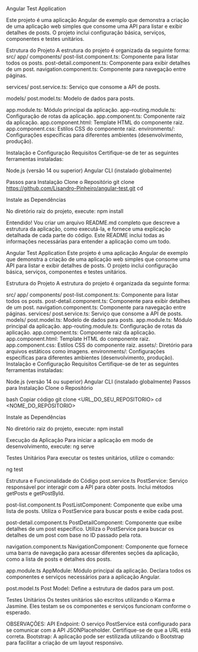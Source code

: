 Angular Test Application

Este projeto é uma aplicação Angular de exemplo que demonstra a criação de uma aplicação web simples que consome uma API para listar e exibir detalhes de posts. O projeto inclui configuração básica, serviços, componentes e testes unitários.

Estrutura do Projeto
A estrutura do projeto é organizada da seguinte forma:
src/
app/
components/
post-list.component.ts: Componente para listar todos os posts.
post-detail.component.ts: Componente para exibir detalhes de um post.
navigation.component.ts: Componente para navegação entre páginas.

services/
post.service.ts: Serviço que consome a API de posts.

models/
post.model.ts: Modelo de dados para posts.

app.module.ts: Módulo principal da aplicação.
app-routing.module.ts: Configuração de rotas da aplicação.
app.component.ts: Componente raiz da aplicação.
app.component.html: Template HTML do componente raiz.
app.component.css: Estilos CSS do componente raiz.
environments/: Configurações específicas para diferentes ambientes (desenvolvimento, produção).

Instalação e Configuração
Requisitos
Certifique-se de ter as seguintes ferramentas instaladas:

Node.js (versão 14 ou superior)
Angular CLI (instalado globalmente)

Passos para Instalação
Clone o Repositório
git clone <https://github.com/Lisandro-Pinheiro/angular-test.git>
cd <angular-test>

Instale as Dependências

No diretório raiz do projeto, execute:
npm install


Entendido! Vou criar um arquivo README.md completo que descreve a estrutura da aplicação, como executá-la, e fornece uma explicação detalhada de cada parte do código. Este README inclui todas as informações necessárias para entender a aplicação como um todo.

Angular Test Application
Este projeto é uma aplicação Angular de exemplo que demonstra a criação de uma aplicação web simples que consome uma API para listar e exibir detalhes de posts. O projeto inclui configuração básica, serviços, componentes e testes unitários.

Estrutura do Projeto
A estrutura do projeto é organizada da seguinte forma:

src/
app/
components/
post-list.component.ts: Componente para listar todos os posts.
post-detail.component.ts: Componente para exibir detalhes de um post.
navigation.component.ts: Componente para navegação entre páginas.
services/
post.service.ts: Serviço que consome a API de posts.
models/
post.model.ts: Modelo de dados para posts.
app.module.ts: Módulo principal da aplicação.
app-routing.module.ts: Configuração de rotas da aplicação.
app.component.ts: Componente raiz da aplicação.
app.component.html: Template HTML do componente raiz.
app.component.css: Estilos CSS do componente raiz.
assets/: Diretório para arquivos estáticos como imagens.
environments/: Configurações específicas para diferentes ambientes (desenvolvimento, produção).
Instalação e Configuração
Requisitos
Certifique-se de ter as seguintes ferramentas instaladas:

Node.js (versão 14 ou superior)
Angular CLI (instalado globalmente)
Passos para Instalação
Clone o Repositório

bash
Copiar código
git clone <URL_DO_SEU_REPOSITORIO>
cd <NOME_DO_REPOSITORIO>

Instale as Dependências

No diretório raiz do projeto, execute:
npm install

Execução da Aplicação
Para iniciar a aplicação em modo de desenvolvimento, execute:
ng serve 

Testes Unitários
Para executar os testes unitários, utilize o comando:

ng test

Estrutura e Funcionalidade do Código
post.service.ts
PostService: Serviço responsável por interagir com a API para obter posts. Inclui métodos getPosts e getPostById. 

post-list.component.ts
PostListComponent: Componente que exibe uma lista de posts. Utiliza o PostService para buscar posts e exibe cada post.

post-detail.component.ts
PostDetailComponent: Componente que exibe detalhes de um post específico. Utiliza o PostService para buscar os detalhes de um post com base no ID passado pela rota. 

navigation.component.ts
NavigationComponent: Componente que fornece uma barra de navegação para acessar diferentes seções da aplicação, como a lista de posts e detalhes dos posts.

app.module.ts
AppModule: Módulo principal da aplicação. Declara todos os componentes e serviços necessários para a aplicação Angular.

post.model.ts
Post Model: Define a estrutura de dados para um post.

Testes Unitários
Os testes unitários são escritos utilizando o Karma e Jasmine. Eles testam se os componentes e serviços funcionam conforme o esperado.

OBSERVAÇÕES:
API Endpoint: O serviço PostService está configurado para se comunicar com a API JSONPlaceholder. Certifique-se de que a URL está correta.
Bootstrap: A aplicação pode ser estilizada utilizando o Bootstrap para facilitar a criação de um layout responsivo.